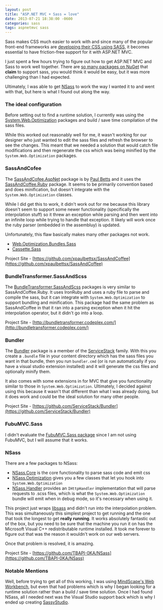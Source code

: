 ```yaml
---
layout: post
title: "ASP.NET MVC + Sass = love"
date: 2013-07-21 18:38:00 -0600
categories: sass
tags: aspnetmvc sass
---
```

<p class="jumbotron">
	Sass makes CSS much easier to work with and since many of the popular front-end frameworks are 
	<a href="http://foundation.zurb.com/">developing their CSS using SASS</a>, it becomes
	essential to have friction-free support for it with ASP.NET MVC.
<p>

I just spent a few hours trying to figure out how to get ASP.NET MVC and Sass to work well together.
There are [so many packages on NuGet](http://www.nuget.org/packages?q=sass) that **claim** to support sass, 
you would think it would be easy, but it was more challenging than I had expected.

Ultimately, I was able to get [NSass](http://www.nuget.org/packages/NSass.Optimization/) to work the way I wanted it to
and went with that, but here is what I found out along the way.

### The ideal configuration ###
Before setting out to find a runtime solution, I currently was using the 
[System.Web.Optimization](http://www.nuget.org/packages/Microsoft.AspNet.Web.Optimization/) packages
and build / save time compilation of the sass files.

While this worked out reasonably well for me, it wasn't working for our designer who just wanted
to edit the sass files and refresh the browser to see the changes. This meant that we needed a solution
that would catch file modifications and then regenerate the css which was being minified by the 
`System.Web.Optimization` packages.

### SassAndCofee ###

The [SassAndCofee.AspNet](http://www.nuget.org/packages/SassAndCoffee.AspNet/) package is by 
[Paul Betts](http://paulbetts.org/) and it uses the [SassAndCoffee.Ruby](http://www.nuget.org/packages/SassAndCoffee.Ruby/) package.
It seems to be primarily convention based and does minification, but doesn't integrate with the 
`System.Web.Optimization` classes.

While I did get this to work, it didn't work out for me because this library doesn't
seem to support some newer functionality (specifically the interpolation stuff) so
it threw an exception while parsing and then went into an infinite loop while trying to handle that exception. 
It likely will work once the ruby parser (embedded in the assembluy) is updated.

Unfortunately, this flaw basically makes many other packages not work.

- [Web.Optimization.Bundles.Sass](http://www.nuget.org/packages/Web.Optimization.Bundles.Sass/)
- [Cassette.Sass](http://www.nuget.org/packages/Cassette.Sass/)

Project Site - [https://github.com/xpaulbettsx/SassAndCoffee](https://github.com/xpaulbettsx/SassAndCoffee)

### BundleTransformer.SassAndScss ###
The [BundleTransformer.SassAndScss](http://www.nuget.org/packages/BundleTransformer.SassAndScss/) packages 
is very similar to SassAndCoffee.Ruby. It uses IronRuby and uses a ruby file to parse
and compile the sass, but it can integrate with `System.Web.Optimization` to support bundling and minification.
This package had the same problem as SassAndCoffee in that it ran into a parsing exception when
it hit the interpolation operator, but it didn't go into a loop.

Project Site - [http://bundletransformer.codeplex.com/](http://bundletransformer.codeplex.com/)

### Bundler ###
The [Bundler](http://www.nuget.org/packages/Bundler/) package is a member of the [ServiceStack](http://www.servicestack.net/)
family. With this you create a `.bundle` file in your content directory which has the sass files you
want in that bundle, then you run `bundler.cmd` (or is run automatically if you have a visual
studio extension installed) and it will generate the css files and optionally minify them.

It also comes with some extensions in for MVC that give you functionality similar to those in `System.Web.Optimization`.
Ultimately, I decided against using this because it wasn't that different than what I was already
doing, but it does work and could be the ideal solution for many other people.

Project Site - [https://github.com/ServiceStack/Bundler](https://github.com/ServiceStack/Bundler)

### FubuMVC.Sass ###
I didn't evaluate the [FubuMVC.Sass package](http://www.nuget.org/packages/FubuMVC.Sass/) since
I am not using FubuMVC, but I will assume that it works.

### NSass ###
There are a few packages to NSass:

- [NSass.Core](http://www.nuget.org/packages/NSass.Core/) is the core functionality to parse sass code and emit css
- [NSass.Optimization](http://www.nuget.org/packages/NSass.Optimization/) gives you a few classes that
let you hook into `System.Web.Optimization`
- [NSass.Handler](http://www.nuget.org/packages/NSass.Handler/) provides an `IHttpHandler` implementation
that will parse requests to .scss files, which is what the `System.Web.Optimization` bundle will
emit when in debug mode, so it's necessary when using it.

This project just wraps [libsass](https://github.com/hcatlin/libsass) and didn't run into the interpolation problem. 
This was simultaneously this simplest project to get running and the one that took the longest to get **really running**.
It works absolutely fantastic out of the box, but you need to be sure that the machine you run it on
has the Microsoft Visual C++ redistributable runtime installed. It took me forever to figure out
that was the reason it wouldn't work on our web servers.

Once that problem is resolved, it is amazing.

Project Site - [https://github.com/TBAPI-0KA/NSass](https://github.com/TBAPI-0KA/NSass)

### Notable Mentions ###
Well, before trying to get all of this working, I was using [MindScape's Web Workbench](http://www.mindscapehq.com/products/web-workbench), 
but even that had problems which is why I began looking for a runtime solution rather than a 
build / save time solution. Once I had found NSass, all I needed next was the Visual Studio support 
back which is why I ended up creating [SassyStudio](/posts/2013/07/21/Announcing-SassyStudio.html).